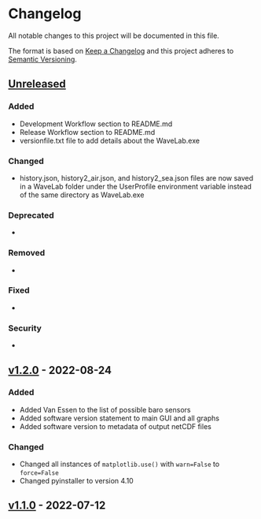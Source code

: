 # Changelog

All notable changes to this project will be documented in this file.

The format is based on [Keep a Changelog](http://keepachangelog.com/en/1.0.0/)
and this project adheres to [Semantic Versioning](http://semver.org/spec/v2.0.0.html).

## [Unreleased](https://code.usgs.gov/wavelab/wavelab/-/tree/dev)

### Added 

- Development Workflow section to README.md
- Release Workflow section to README.md
- versionfile.txt file to add details about the WaveLab.exe

### Changed  

- history.json, history2_air.json, and history2_sea.json files are now saved in a WaveLab folder under the UserProfile environment variable instead of the same directory as WaveLab.exe

### Deprecated 

-

### Removed 

- 

### Fixed  

- 

### Security  

- 

## [v1.2.0](https://code.usgs.gov/wavelab/wavelab/-/tags/v1.2.0) - 2022-08-24

### Added 

- Added Van Essen to the list of possible baro sensors
- Added software version statement to main GUI and all graphs
- Added software version to metadata of output netCDF files

### Changed  

- Changed all instances of `matplotlib.use()` with `warn=False` to `force=False`
- Changed pyinstaller to version 4.10
  

## [v1.1.0](https://code.usgs.gov/wavelab/wavelab/-/tags/v1.1.0) - 2022-07-12
